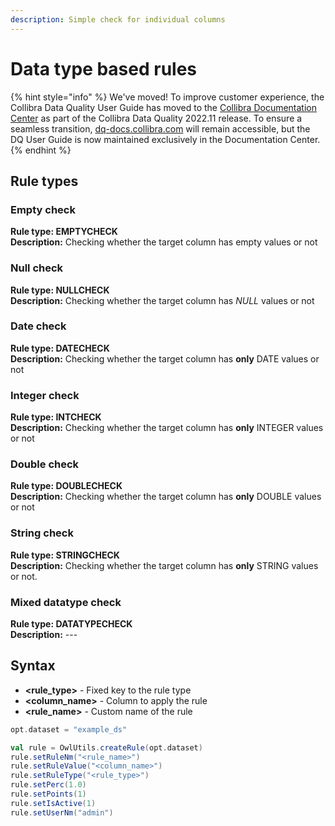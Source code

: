 ```yaml
---
description: Simple check for individual columns
---
```


# Data type based rules

{% hint style="info" %}
We've moved! To improve customer experience, the Collibra Data Quality User Guide has moved to the [Collibra Documentation Center](https://productresources.collibra.com/docs/collibra/latest/Content/DataQuality/DQApis/Data%20type%20based%20rules.htm) as part of the Collibra Data Quality 2022.11 release. To ensure a seamless transition, [dq-docs.collibra.com](http://dq-docs.collibra.com/) will remain accessible, but the DQ User Guide is now maintained exclusively in the Documentation Center.
{% endhint %}

## Rule types

### Empty check

**Rule type: EMPTYCHECK**\
**Description:** Checking whether the target column has empty values or not

### Null check

**Rule type: NULLCHECK**\
**Description:** Checking whether the target column has _NULL_ values or not

### Date check

**Rule type: DATECHECK**\
**Description:** Checking whether the target column has **only** DATE values or not

### Integer check

**Rule type: INTCHECK**\
**Description:** Checking whether the target column has **only** INTEGER values or not

### Double check

**Rule type: DOUBLECHECK**\
**Description:** Checking whether the target column has **only** DOUBLE values or not

### String check

**Rule type: STRINGCHECK**\
**Description:** Checking whether the target column has **only** STRING values or not.

### Mixed datatype check

**Rule type: DATATYPECHECK**\
**Description:** ---

## Syntax

* **\<rule\_type>** - Fixed key to the rule type
* **\<column\_name>** - Column to apply the rule
* **\<rule\_name>** - Custom name of the rule

```scala
opt.dataset = "example_ds"

val rule = OwlUtils.createRule(opt.dataset)
rule.setRuleNm("<rule_name>")
rule.setRuleValue("<column_name>")
rule.setRuleType("<rule_type>")
rule.setPerc(1.0)
rule.setPoints(1)
rule.setIsActive(1)
rule.setUserNm("admin")
```
